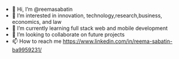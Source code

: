 - 👋 Hi, I’m @reemasabatin
- 👀 I’m interested in innovation, technology,research,business, economics, and law
- 🌱 I’m currently learning full stack web and mobile development
- 💞️ I’m looking to collaborate on future projects
- 📫 How to reach me https://www.linkedin.com/in/reema-sabatin-ba9959231/

<!---
reemasabatin/reemasabatin is a ✨ special ✨ repository because its `README.md` (this file) appears on your GitHub profile.
You can click the Preview link to take a look at your changes.
--->
